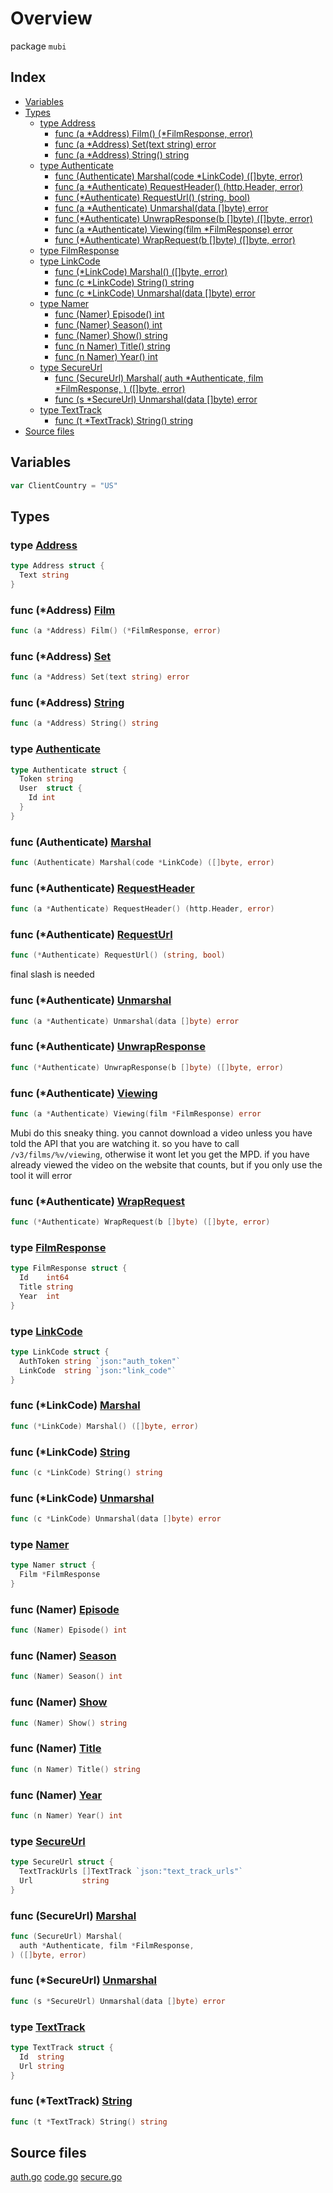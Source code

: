 # Overview

package `mubi`

## Index

- [Variables](#variables)
- [Types](#types)
  - [type Address](#type-address)
    - [func (a \*Address) Film() (\*FilmResponse, error)](#func-address-film)
    - [func (a \*Address) Set(text string) error](#func-address-set)
    - [func (a \*Address) String() string](#func-address-string)
  - [type Authenticate](#type-authenticate)
    - [func (Authenticate) Marshal(code \*LinkCode) ([]byte, error)](#func-authenticate-marshal)
    - [func (a \*Authenticate) RequestHeader() (http.Header, error)](#func-authenticate-requestheader)
    - [func (\*Authenticate) RequestUrl() (string, bool)](#func-authenticate-requesturl)
    - [func (a \*Authenticate) Unmarshal(data []byte) error](#func-authenticate-unmarshal)
    - [func (\*Authenticate) UnwrapResponse(b []byte) ([]byte, error)](#func-authenticate-unwrapresponse)
    - [func (a \*Authenticate) Viewing(film \*FilmResponse) error](#func-authenticate-viewing)
    - [func (\*Authenticate) WrapRequest(b []byte) ([]byte, error)](#func-authenticate-wraprequest)
  - [type FilmResponse](#type-filmresponse)
  - [type LinkCode](#type-linkcode)
    - [func (\*LinkCode) Marshal() ([]byte, error)](#func-linkcode-marshal)
    - [func (c \*LinkCode) String() string](#func-linkcode-string)
    - [func (c \*LinkCode) Unmarshal(data []byte) error](#func-linkcode-unmarshal)
  - [type Namer](#type-namer)
    - [func (Namer) Episode() int](#func-namer-episode)
    - [func (Namer) Season() int](#func-namer-season)
    - [func (Namer) Show() string](#func-namer-show)
    - [func (n Namer) Title() string](#func-namer-title)
    - [func (n Namer) Year() int](#func-namer-year)
  - [type SecureUrl](#type-secureurl)
    - [func (SecureUrl) Marshal(
  auth \*Authenticate, film \*FilmResponse,
) ([]byte, error)](#func-secureurl-marshal)
    - [func (s \*SecureUrl) Unmarshal(data []byte) error](#func-secureurl-unmarshal)
  - [type TextTrack](#type-texttrack)
    - [func (t \*TextTrack) String() string](#func-texttrack-string)
- [Source files](#source-files)

## Variables

```go
var ClientCountry = "US"
```

## Types

### type [Address](./code.go#L40)

```go
type Address struct {
  Text string
}
```

### func (\*Address) [Film](./code.go#L84)

```go
func (a *Address) Film() (*FilmResponse, error)
```

### func (\*Address) [Set](./code.go#L44)

```go
func (a *Address) Set(text string) error
```

### func (\*Address) [String](./code.go#L64)

```go
func (a *Address) String() string
```

### type [Authenticate](./auth.go#L111)

```go
type Authenticate struct {
  Token string
  User  struct {
    Id int
  }
}
```

### func (Authenticate) [Marshal](./auth.go#L14)

```go
func (Authenticate) Marshal(code *LinkCode) ([]byte, error)
```

### func (\*Authenticate) [RequestHeader](./auth.go#L43)

```go
func (a *Authenticate) RequestHeader() (http.Header, error)
```

### func (\*Authenticate) [RequestUrl](./auth.go#L96)

```go
func (*Authenticate) RequestUrl() (string, bool)
```

final slash is needed

### func (\*Authenticate) [Unmarshal](./auth.go#L118)

```go
func (a *Authenticate) Unmarshal(data []byte) error
```

### func (\*Authenticate) [UnwrapResponse](./auth.go#L100)

```go
func (*Authenticate) UnwrapResponse(b []byte) ([]byte, error)
```

### func (\*Authenticate) [Viewing](./auth.go#L62)

```go
func (a *Authenticate) Viewing(film *FilmResponse) error
```

Mubi do this sneaky thing. you cannot download a video unless you have told
the API that you are watching it. so you have to call
`/v3/films/%v/viewing`, otherwise it wont let you get the MPD. if you have
already viewed the video on the website that counts, but if you only use the
tool it will error

### func (\*Authenticate) [WrapRequest](./auth.go#L91)

```go
func (*Authenticate) WrapRequest(b []byte) ([]byte, error)
```

### type [FilmResponse](./code.go#L58)

```go
type FilmResponse struct {
  Id    int64
  Title string
  Year  int
}
```

### type [LinkCode](./code.go#L129)

```go
type LinkCode struct {
  AuthToken string `json:"auth_token"`
  LinkCode  string `json:"link_code"`
}
```

### func (\*LinkCode) [Marshal](./code.go#L11)

```go
func (*LinkCode) Marshal() ([]byte, error)
```

### func (\*LinkCode) [String](./code.go#L107)

```go
func (c *LinkCode) String() string
```

### func (\*LinkCode) [Unmarshal](./code.go#L134)

```go
func (c *LinkCode) Unmarshal(data []byte) error
```

### type [Namer](./code.go#L68)

```go
type Namer struct {
  Film *FilmResponse
}
```

### func (Namer) [Episode](./code.go#L117)

```go
func (Namer) Episode() int
```

### func (Namer) [Season](./code.go#L121)

```go
func (Namer) Season() int
```

### func (Namer) [Show](./code.go#L125)

```go
func (Namer) Show() string
```

### func (Namer) [Title](./code.go#L72)

```go
func (n Namer) Title() string
```

### func (Namer) [Year](./code.go#L76)

```go
func (n Namer) Year() int
```

### type [SecureUrl](./secure.go#L43)

```go
type SecureUrl struct {
  TextTrackUrls []TextTrack `json:"text_track_urls"`
  Url           string
}
```

### func (SecureUrl) [Marshal](./secure.go#L12)

```go
func (SecureUrl) Marshal(
  auth *Authenticate, film *FilmResponse,
) ([]byte, error)
```

### func (\*SecureUrl) [Unmarshal](./secure.go#L48)

```go
func (s *SecureUrl) Unmarshal(data []byte) error
```

### type [TextTrack](./code.go#L53)

```go
type TextTrack struct {
  Id  string
  Url string
}
```

### func (\*TextTrack) [String](./code.go#L80)

```go
func (t *TextTrack) String() string
```

## Source files

[auth.go](./auth.go)
[code.go](./code.go)
[secure.go](./secure.go)
